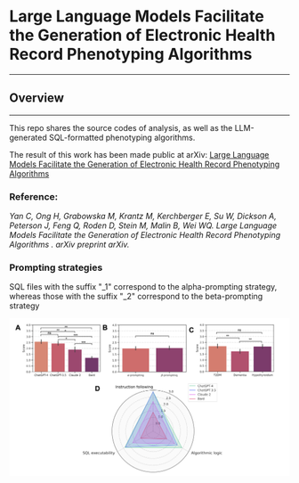 # Large Language Models Facilitate the Generation of Electronic Health Record Phenotyping Algorithms
---
## Overview
---
This repo shares the source codes of analysis, as well as the LLM-generated SQL-formatted phenotyping algorithms.

The result of this work has been made public at arXiv: [Large Language Models Facilitate the Generation of Electronic Health Record Phenotyping Algorithms](https://arxiv.org/abs/xxxx)

### Reference:
*Yan C, Ong H, Grabowska M, Krantz M, Kerchberger E, Su W, Dickson A, Peterson J, Feng Q, Roden D, Stein M, Malin B, Wei WQ. Large Language Models Facilitate the Generation of Electronic Health Record Phenotyping Algorithms . arXiv preprint arXiv.*

### Prompting strategies
SQL files with the suffix "_1" correspond to the alpha-prompting strategy, whereas those with the suffix "_2" correspond to the beta-prompting strategy

![image](./results/figures.png)

